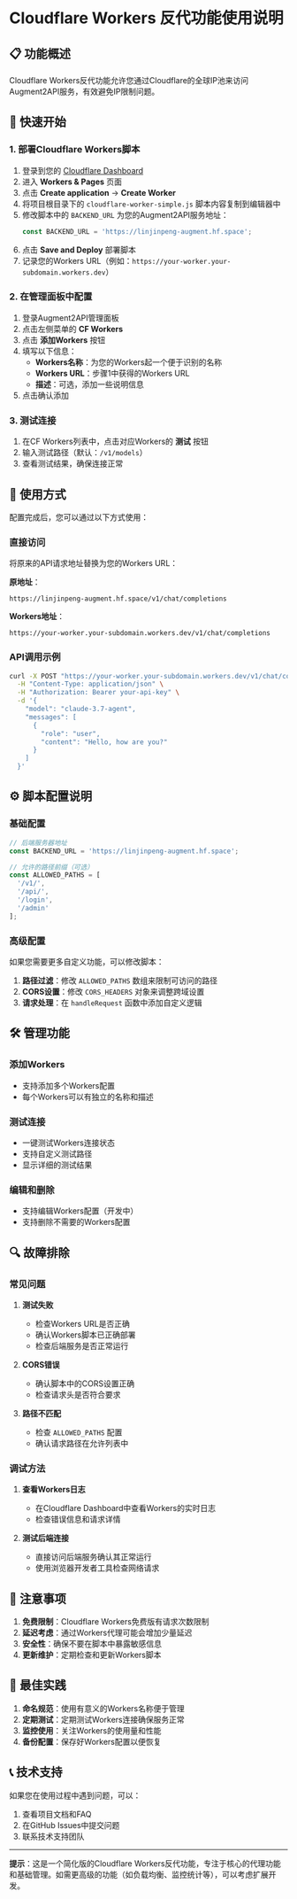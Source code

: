 # Cloudflare Workers 反代功能使用说明

## 📋 功能概述

Cloudflare Workers反代功能允许您通过Cloudflare的全球IP池来访问Augment2API服务，有效避免IP限制问题。

## 🚀 快速开始

### 1. 部署Cloudflare Workers脚本

1. 登录到您的 [Cloudflare Dashboard](https://dash.cloudflare.com/)
2. 进入 **Workers & Pages** 页面
3. 点击 **Create application** → **Create Worker**
4. 将项目根目录下的 `cloudflare-worker-simple.js` 脚本内容复制到编辑器中
5. 修改脚本中的 `BACKEND_URL` 为您的Augment2API服务地址：
   ```javascript
   const BACKEND_URL = 'https://linjinpeng-augment.hf.space';
   ```
6. 点击 **Save and Deploy** 部署脚本
7. 记录您的Workers URL（例如：`https://your-worker.your-subdomain.workers.dev`）

### 2. 在管理面板中配置

1. 登录Augment2API管理面板
2. 点击左侧菜单的 **CF Workers**
3. 点击 **添加Workers** 按钮
4. 填写以下信息：
   - **Workers名称**：为您的Workers起一个便于识别的名称
   - **Workers URL**：步骤1中获得的Workers URL
   - **描述**：可选，添加一些说明信息
5. 点击确认添加

### 3. 测试连接

1. 在CF Workers列表中，点击对应Workers的 **测试** 按钮
2. 输入测试路径（默认：`/v1/models`）
3. 查看测试结果，确保连接正常

## 🔧 使用方式

配置完成后，您可以通过以下方式使用：

### 直接访问
将原来的API请求地址替换为您的Workers URL：

**原地址**：
```
https://linjinpeng-augment.hf.space/v1/chat/completions
```

**Workers地址**：
```
https://your-worker.your-subdomain.workers.dev/v1/chat/completions
```

### API调用示例

```bash
curl -X POST "https://your-worker.your-subdomain.workers.dev/v1/chat/completions" \
  -H "Content-Type: application/json" \
  -H "Authorization: Bearer your-api-key" \
  -d '{
    "model": "claude-3.7-agent",
    "messages": [
      {
        "role": "user",
        "content": "Hello, how are you?"
      }
    ]
  }'
```

## ⚙️ 脚本配置说明

### 基础配置

```javascript
// 后端服务器地址
const BACKEND_URL = 'https://linjinpeng-augment.hf.space';

// 允许的路径前缀（可选）
const ALLOWED_PATHS = [
  '/v1/',
  '/api/',
  '/login',
  '/admin'
];
```

### 高级配置

如果您需要更多自定义功能，可以修改脚本：

1. **路径过滤**：修改 `ALLOWED_PATHS` 数组来限制可访问的路径
2. **CORS设置**：修改 `CORS_HEADERS` 对象来调整跨域设置
3. **请求处理**：在 `handleRequest` 函数中添加自定义逻辑

## 🛠️ 管理功能

### 添加Workers
- 支持添加多个Workers配置
- 每个Workers可以有独立的名称和描述

### 测试连接
- 一键测试Workers连接状态
- 支持自定义测试路径
- 显示详细的测试结果

### 编辑和删除
- 支持编辑Workers配置（开发中）
- 支持删除不需要的Workers配置

## 🔍 故障排除

### 常见问题

1. **测试失败**
   - 检查Workers URL是否正确
   - 确认Workers脚本已正确部署
   - 检查后端服务是否正常运行

2. **CORS错误**
   - 确认脚本中的CORS设置正确
   - 检查请求头是否符合要求

3. **路径不匹配**
   - 检查 `ALLOWED_PATHS` 配置
   - 确认请求路径在允许列表中

### 调试方法

1. **查看Workers日志**
   - 在Cloudflare Dashboard中查看Workers的实时日志
   - 检查错误信息和请求详情

2. **测试后端连接**
   - 直接访问后端服务确认其正常运行
   - 使用浏览器开发者工具检查网络请求

## 📝 注意事项

1. **免费限制**：Cloudflare Workers免费版有请求次数限制
2. **延迟考虑**：通过Workers代理可能会增加少量延迟
3. **安全性**：确保不要在脚本中暴露敏感信息
4. **更新维护**：定期检查和更新Workers脚本

## 🎯 最佳实践

1. **命名规范**：使用有意义的Workers名称便于管理
2. **定期测试**：定期测试Workers连接确保服务正常
3. **监控使用**：关注Workers的使用量和性能
4. **备份配置**：保存好Workers配置以便恢复

## 📞 技术支持

如果您在使用过程中遇到问题，可以：

1. 查看项目文档和FAQ
2. 在GitHub Issues中提交问题
3. 联系技术支持团队

---

**提示**：这是一个简化版的Cloudflare Workers反代功能，专注于核心的代理功能和基础管理。如需更高级的功能（如负载均衡、监控统计等），可以考虑扩展开发。
